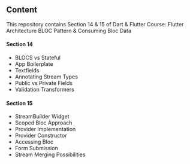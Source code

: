 ## Content

This repository contains Section 14 & 15 of Dart & Flutter Course: Flutter Architecture BLOC Pattern & Consuming Bloc Data

#### Section 14

- BLOCS vs Stateful
- App Boilerplate
- Textfields
- Annotating Stream Types
- Public vs Private Fields
- Validation Transformers

#### Section 15

- StreamBuilder Widget
- Scoped Bloc Approach
- Provider Implementation
- Provider Constructor
- Accessing Bloc
- Form Submission
- Stream Merging Possibilities
